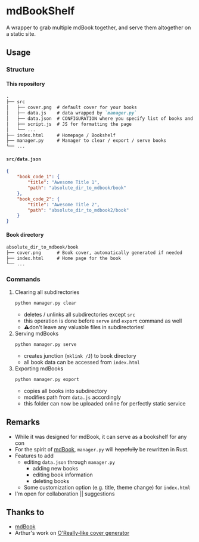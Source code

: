 # mdBookShelf

A wrapper to grab multiple mdBook together, and serve them altogether on a static site.

## Usage
### Structure
#### This repository
```md
.
├── src
│   ├── cover.png  # default cover for your books
│   ├── data.js    # data wrapped by `manager.py`
│   ├── data.json  # CONFIGURATION where you specify list of books and their directory
│   ├── script.js  # JS for formatting the page
│   └── ...
├── index.html     # Homepage / Bookshelf
├── manager.py     # Manager to clear / export / serve books
└── ...
```
#### `src/data.json`
```json
{
    "book_code_1": {
        "title": "Awesome Title 1", 
        "path": "absolute_dir_to_mdbook/book"
    },
    "book_code_2": {
        "title": "Awesome Title 2", 
        "path": "absolute_dir_to_mdbook2/book"
    }
}
```
#### Book directory
```md
absolute_dir_to_mdbook/book
├── cover.png      # Book cover, automatically generated if needed
├── index.html     # Home page for the book
└── ...
```


### Commands
1. Clearing all subdirectories
   ```py
   python manager.py clear
   ```
   - deletes / unlinks all subdirectories except `src`
   - this operation is done before `serve` and `export` command as well
   - ⚠️don't leave any valuable files in subdirectories!
2. Serving mdBooks
   ```py
   python manager.py serve
   ```
   - creates junction (`mklink /J`) to book directory
   - all book data can be accessed from `index.html` 
3. Exporting mdBooks
   ```py
   python manager.py export
   ```
   - copies all books into subdirectory
   - modifies path from `data.js` accordingly
   - this folder can now be uploaded online for perfectly static service 



## Remarks
- While it was designed for mdBook, it can serve as a bookshelf for any con
- For the spirit of [mdBook](https://github.com/rust-lang/mdBook), `manager.py` will ~~hopefully~~ be rewritten in Rust. 
- Features to add
  - editing `data.json` through `manager.py`
    - adding new books
    - editing book information
    - deleting books
  - Some customization option (e.g. title, theme change) for `index.html`
- I'm open for collaboration || suggestions

## Thanks to
- [mdBook](https://github.com/rust-lang/mdBook)
- Arthur's work on [O'Really-like cover generator](https://github.com/ArthurBeaulieu/ORlyGenerator)